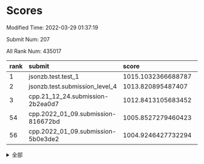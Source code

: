 # Scores

Modified Time: 2022-03-29 01:37:19

Submit Num: 207

All Rank Num: 435017

| rank |               submit               |       score        |       sigma        | pk_num |
| :--- | :--------------------------------- | :----------------- | :----------------- | :----- |
| 1    | jsonzb.test.test_1                 | 1015.1032366688787 | 0.8090667050075837 | 8405   |
| 2    | jsonzb.test.submission_level_4     | 1013.820895487407  | 0.8501073788598879 | 8404   |
| 3    | cpp.21_12_24.submission-2b2ea0d7   | 1012.8413105683452 | 0.7930881931924855 | 8402   |
| 54   | cpp.2022_01_09.submission-816672bd | 1005.8527279460423 | 0.7359627706936939 | 8404   |
| 56   | cpp.2022_01_09.submission-5b0e3de2 | 1004.9246427732294 | 0.7410302328728551 | 8404   |


<details>
<summary>全部</summary>

| rank |                 submit                 |       score        |       sigma        | pk_num |
| :--- | :------------------------------------- | :----------------- | :----------------- | :----- |
| 1    | jsonzb.test.test_1                     | 1015.1032366688787 | 0.8090667050075837 | 8405   |
| 2    | jsonzb.test.submission_level_4         | 1013.820895487407  | 0.8501073788598879 | 8404   |
| 3    | cpp.21_12_24.submission-2b2ea0d7       | 1012.8413105683452 | 0.7930881931924855 | 8402   |
| 4    | gobigger.level_3.submission_level_3_43 | 1012.2030019239987 | 0.7969972114353484 | 8409   |
| 5    | gobigger.level_3.submission_level_3_34 | 1011.9507854167699 | 0.7781984952437859 | 8404   |
| 6    | gobigger.level_3.submission_level_3_12 | 1011.7936421930842 | 0.7822097167052988 | 8411   |
| 7    | gobigger.level_3.submission_level_3_3  | 1011.497749642493  | 0.7919977397618994 | 8408   |
| 8    | gobigger.level_3.submission_level_3_25 | 1011.4656588947407 | 0.7874186470163358 | 8406   |
| 9    | gobigger.level_3.submission_level_3_24 | 1011.4101319008705 | 0.7755550198402288 | 8410   |
| 10   | gobigger.level_3.submission_level_3_22 | 1011.2240408472952 | 0.7748112969668756 | 8412   |
| 11   | gobigger.level_3.submission_level_3_33 | 1011.1219840735442 | 0.7803864052176442 | 8406   |
| 12   | gobigger.level_3.submission_level_3_47 | 1011.0403878619373 | 0.7578806566878441 | 8405   |
| 13   | gobigger.level_3.submission_level_3_37 | 1010.8678283702484 | 0.7652549149943852 | 8410   |
| 14   | gobigger.level_3.submission_level_3_13 | 1010.8100330151782 | 0.783878763456609  | 8402   |
| 15   | gobigger.level_3.submission_level_3_0  | 1010.7670812831676 | 0.7601872719860858 | 8409   |
| 16   | gobigger.level_3.submission_level_3_7  | 1010.6318110433272 | 0.7462099767603716 | 8413   |
| 17   | gobigger.level_3.submission_level_3_19 | 1010.5159750319646 | 0.7636900585646661 | 8409   |
| 18   | gobigger.level_3.submission_level_3_46 | 1010.5042517813891 | 0.785261254039744  | 8404   |
| 19   | gobigger.level_3.submission_level_3_9  | 1010.4644889404199 | 0.7857692780729565 | 8407   |
| 20   | gobigger.level_3.submission_level_3_40 | 1010.4524678641636 | 0.7674910261355966 | 8403   |
| 21   | gobigger.level_3.submission_level_3_5  | 1010.4520609752964 | 0.7591478447611241 | 8403   |
| 22   | gobigger.level_3.submission_level_3_11 | 1010.3969450086134 | 0.7456975986971535 | 8407   |
| 23   | gobigger.level_3.submission_level_3_14 | 1010.3494742468505 | 0.7857633878910854 | 8408   |
| 24   | gobigger.level_3.submission_level_3_27 | 1010.3377534955379 | 0.7703931519392564 | 8408   |
| 25   | gobigger.level_3.submission_level_3_41 | 1010.2999029843652 | 0.7484313533014648 | 8406   |
| 26   | gobigger.level_3.submission_level_3_44 | 1010.2039787620785 | 0.7663213283090543 | 8406   |
| 27   | gobigger.level_3.submission_level_3_39 | 1010.1646208271358 | 0.7547536694656467 | 8405   |
| 28   | gobigger.level_3.submission_level_3_49 | 1010.0607114832874 | 0.7581125384204763 | 8406   |
| 29   | gobigger.level_3.submission_level_3_32 | 1010.0534030255208 | 0.7704276925911141 | 8401   |
| 30   | gobigger.level_3.submission_level_3_48 | 1010.0467949758597 | 0.7535971704915407 | 8407   |
| 31   | gobigger.level_3.submission_level_3_17 | 1010.0188541201671 | 0.7488172025782792 | 8409   |
| 32   | gobigger.level_3.submission_level_3_31 | 1009.9949333546255 | 0.7684343162577207 | 8409   |
| 33   | gobigger.level_3.submission_level_3_29 | 1009.963051436146  | 0.7693178098098497 | 8409   |
| 34   | gobigger.level_3.submission_level_3_23 | 1009.8760443698126 | 0.7535359937561233 | 8408   |
| 35   | gobigger.level_3.submission_level_3_6  | 1009.840963316428  | 0.77973228311835   | 8408   |
| 36   | gobigger.level_3.submission_level_3_1  | 1009.7721732302847 | 0.7554547550293292 | 8406   |
| 37   | gobigger.level_3.submission_level_3_36 | 1009.7663074645722 | 0.7374285311453763 | 8406   |
| 38   | gobigger.level_3.submission_level_3_42 | 1009.7281023411164 | 0.7602969937249885 | 8406   |
| 39   | gobigger.level_3.submission_level_3_15 | 1009.6891093586371 | 0.7500533764534264 | 8409   |
| 40   | gobigger.level_3.submission_level_3_26 | 1009.6046917293619 | 0.7663044467753312 | 8406   |
| 41   | gobigger.level_3.submission_level_3_8  | 1009.4544106591826 | 0.7585121463192501 | 8400   |
| 42   | gobigger.level_3.submission_level_3_16 | 1009.4390481453604 | 0.7498607923288435 | 8407   |
| 43   | gobigger.level_3.submission_level_3_18 | 1009.3493689940267 | 0.7585588123369763 | 8405   |
| 44   | gobigger.level_3.submission_level_3_10 | 1009.3009072640311 | 0.76008615314713   | 8404   |
| 45   | gobigger.level_3.submission_level_3_38 | 1009.2165211127153 | 0.74113010978579   | 8404   |
| 46   | gobigger.level_3.submission_level_3_45 | 1009.1991239253293 | 0.756460081768743  | 8400   |
| 47   | gobigger.level_3.submission_level_3_28 | 1009.1102665751465 | 0.7607595961638352 | 8403   |
| 48   | gobigger.level_3.submission_level_3_20 | 1009.0971421657351 | 0.7681469353032836 | 8404   |
| 49   | gobigger.level_3.submission_level_3_35 | 1009.0466602571776 | 0.7589588867295283 | 8404   |
| 50   | gobigger.level_3.submission_level_3_2  | 1008.983030477407  | 0.7526076738155303 | 8405   |
| 51   | gobigger.level_3.submission_level_3_4  | 1008.730265959835  | 0.7420753524344214 | 8404   |
| 52   | gobigger.level_3.submission_level_3_30 | 1008.5234284701705 | 0.7837353490061354 | 8403   |
| 53   | gobigger.level_3.submission_level_3_21 | 1007.756355829563  | 0.7396163592632421 | 8402   |
| 54   | cpp.2022_01_09.submission-816672bd     | 1005.8527279460423 | 0.7359627706936939 | 8404   |
| 55   | gobigger.level_1.submission_level_1_41 | 1005.5195358332329 | 0.7294135021990948 | 8407   |
| 56   | cpp.2022_01_09.submission-5b0e3de2     | 1004.9246427732294 | 0.7410302328728551 | 8404   |
| 57   | gobigger.level_1.submission_level_1_8  | 1004.4685370193818 | 0.7285156428943901 | 8407   |
| 58   | gobigger.level_1.submission_level_1_49 | 1004.3073941177726 | 0.7210478335966828 | 8407   |
| 59   | gobigger.level_1.submission_level_1_42 | 1004.1581402384334 | 0.7226423883325648 | 8409   |
| 60   | gobigger.level_1.submission_level_1_20 | 1004.0896050395064 | 0.7129069028024363 | 8403   |
| 61   | gobigger.level_1.submission_level_1_47 | 1003.9228621389994 | 0.7160764258208605 | 8404   |
| 62   | gobigger.level_1.submission_level_1_33 | 1003.7474144008037 | 0.7088668803301592 | 8403   |
| 63   | gobigger.level_1.submission_level_1_17 | 1003.6460950628533 | 0.7195277436307929 | 8410   |
| 64   | gobigger.level_1.submission_level_1_43 | 1003.6087127087995 | 0.7102676379623165 | 8408   |
| 65   | gobigger.level_1.submission_level_1_2  | 1003.565613949118  | 0.7148375983103923 | 8410   |
| 66   | gobigger.level_1.submission_level_1_23 | 1003.5532342557747 | 0.7133245185442362 | 8407   |
| 67   | gobigger.level_1.submission_level_1_37 | 1003.503530318449  | 0.7064811243015906 | 8408   |
| 68   | gobigger.level_1.submission_level_1_12 | 1003.5000523492505 | 0.7207195829979384 | 8410   |
| 69   | gobigger.level_1.submission_level_1_45 | 1003.4614868714602 | 0.7092703109061861 | 8409   |
| 70   | gobigger.level_1.submission_level_1_4  | 1003.4069918264456 | 0.7236117600858404 | 8405   |
| 71   | gobigger.level_1.submission_level_1_36 | 1003.3991762237663 | 0.7292497459573417 | 8407   |
| 72   | gobigger.level_1.submission_level_1_15 | 1003.3668596658849 | 0.7163709153354956 | 8407   |
| 73   | gobigger.level_1.submission_level_1_3  | 1003.3634114276427 | 0.7242480367296138 | 8403   |
| 74   | gobigger.level_1.submission_level_1_29 | 1003.3369221592827 | 0.7160163822259984 | 8402   |
| 75   | gobigger.level_1.submission_level_1_26 | 1003.3284610416983 | 0.7192505689019085 | 8403   |
| 76   | gobigger.level_1.submission_level_1_24 | 1003.2361204714961 | 0.7133477855809204 | 8410   |
| 77   | gobigger.level_1.submission_level_1_10 | 1003.1434061657337 | 0.722961291318566  | 8407   |
| 78   | gobigger.level_1.submission_level_1_25 | 1003.061347304212  | 0.7121937540082122 | 8407   |
| 79   | gobigger.level_1.submission_level_1_13 | 1003.061016241005  | 0.7048522084470474 | 8403   |
| 80   | gobigger.level_1.submission_level_1_0  | 1003.035715923064  | 0.7157584038674173 | 8403   |
| 81   | gobigger.level_1.submission_level_1_6  | 1003.0188551890092 | 0.7209247752364815 | 8405   |
| 82   | gobigger.level_1.submission_level_1_14 | 1003.0091528376203 | 0.7077409474913388 | 8410   |
| 83   | gobigger.level_1.submission_level_1_1  | 1003.0076585599281 | 0.7079443103893137 | 8407   |
| 84   | gobigger.level_1.submission_level_1_34 | 1002.9999606828466 | 0.7143588142852624 | 8409   |
| 85   | gobigger.level_1.submission_level_1_7  | 1002.9772556738851 | 0.7224225769708931 | 8404   |
| 86   | gobigger.level_1.submission_level_1_40 | 1002.9400204936027 | 0.7114390438575576 | 8408   |
| 87   | gobigger.level_1.submission_level_1_16 | 1002.9304089231873 | 0.7103249715085811 | 8403   |
| 88   | gobigger.level_1.submission_level_1_22 | 1002.8779322923069 | 0.7182572013705434 | 8400   |
| 89   | gobigger.level_1.submission_level_1_5  | 1002.864783829036  | 0.7150929352616645 | 8414   |
| 90   | gobigger.level_1.submission_level_1_21 | 1002.8504796662355 | 0.7376182489304495 | 8407   |
| 91   | gobigger.level_1.submission_level_1_35 | 1002.7386875203945 | 0.7144025141195441 | 8406   |
| 92   | gobigger.level_1.submission_level_1_27 | 1002.7207785382723 | 0.7196463960748557 | 8405   |
| 93   | gobigger.level_1.submission_level_1_31 | 1002.7117594781745 | 0.6998188800473742 | 8407   |
| 94   | gobigger.level_1.submission_level_1_30 | 1002.5409135267403 | 0.7121719200831373 | 8406   |
| 95   | gobigger.level_1.submission_level_1_39 | 1002.3870522240993 | 0.7048719745104151 | 8404   |
| 96   | gobigger.level_1.submission_level_1_11 | 1002.3780750645221 | 0.7213658663044743 | 8403   |
| 97   | gobigger.level_1.submission_level_1_18 | 1002.3630485316224 | 0.7334196580085441 | 8407   |
| 98   | gobigger.level_1.submission_level_1_44 | 1002.3071557716366 | 0.7078631091177608 | 8410   |
| 99   | gobigger.level_1.submission_level_1_28 | 1002.1387648273532 | 0.7072035892745563 | 8407   |
| 100  | gobigger.level_1.submission_level_1_38 | 1002.1030461932742 | 0.7202618664769428 | 8408   |
| 101  | gobigger.level_1.submission_level_1_9  | 1002.0923583179439 | 0.7054008477720675 | 8405   |
| 102  | gobigger.level_1.submission_level_1_32 | 1002.0573466259208 | 0.7197533753258367 | 8403   |
| 103  | gobigger.level_1.submission_level_1_46 | 1001.9366820849327 | 0.7138285484100321 | 8406   |
| 104  | gobigger.level_1.submission_level_1_19 | 1001.8621817126624 | 0.7141335037678936 | 8404   |
| 105  | gobigger.level_1.submission_level_1_48 | 1001.7009982969852 | 0.7102856440599106 | 8406   |
| 106  | gobigger.random.submission_random_27   | 997.9148424072738  | 0.6990033141033097 | 8403   |
| 107  | gobigger.random.submission_random_41   | 997.4507564176145  | 0.7003988998152395 | 8404   |
| 108  | gobigger.random.submission_random_30   | 997.2432317216955  | 0.707520012672968  | 8404   |
| 109  | gobigger.random.submission_random_44   | 996.747340476141   | 0.7081678137629481 | 8404   |
| 110  | gobigger.random.submission_random_8    | 996.6623256435096  | 0.7075704381457385 | 8401   |
| 111  | gobigger.random.submission_random_13   | 996.6584180497463  | 0.7058458337507919 | 8405   |
| 112  | gobigger.random.submission_random_43   | 996.5831940223829  | 0.7122272416108093 | 8408   |
| 113  | gobigger.random.submission_random_4    | 996.4986360164585  | 0.7099709478722963 | 8402   |
| 114  | gobigger.random.submission_random_39   | 996.4953410407157  | 0.7060975574567594 | 8407   |
| 115  | gobigger.random.submission_random_3    | 996.492675203032   | 0.7117192325089895 | 8404   |
| 116  | gobigger.random.submission_random_7    | 996.449580493414   | 0.7225269443577814 | 8408   |
| 117  | gobigger.random.submission_random_10   | 996.3909457494185  | 0.7102163083986535 | 8405   |
| 118  | gobigger.random.submission_random_19   | 996.3547238860683  | 0.7132026189789246 | 8407   |
| 119  | gobigger.random.submission_random_31   | 996.3291867547812  | 0.7174844162125698 | 8402   |
| 120  | gobigger.random.submission_random_18   | 996.3174226165304  | 0.7179751551643441 | 8408   |
| 121  | gobigger.random.submission_random_6    | 996.3109364515149  | 0.7137926769211828 | 8408   |
| 122  | gobigger.random.submission_random_46   | 996.2929783918215  | 0.7078022001392358 | 8405   |
| 123  | gobigger.random.submission_random_11   | 996.2084217240151  | 0.734010010687748  | 8407   |
| 124  | gobigger.random.submission_random_34   | 996.1474278987929  | 0.7030454802275052 | 8405   |
| 125  | gobigger.random.submission_random_0    | 996.1363109665502  | 0.7075235362809154 | 8408   |
| 126  | gobigger.random.submission_random_49   | 996.1354932330173  | 0.7130547027336094 | 8410   |
| 127  | gobigger.random.submission_random_37   | 996.1025197551261  | 0.6987099411215266 | 8407   |
| 128  | gobigger.random.submission_random_14   | 996.069117441796   | 0.707882163969451  | 8407   |
| 129  | gobigger.random.submission_random_29   | 996.060444014741   | 0.6980679562043469 | 8405   |
| 130  | gobigger.random.submission_random_40   | 996.0276130657347  | 0.7042152938484425 | 8408   |
| 131  | gobigger.random.submission_random_16   | 995.984602757817   | 0.7154876582103372 | 8406   |
| 132  | gobigger.random.submission_random_38   | 995.9719282552874  | 0.7165647670239376 | 8400   |
| 133  | gobigger.random.submission_random_33   | 995.9712153956777  | 0.7039933718019435 | 8408   |
| 134  | gobigger.random.submission_random_25   | 995.9470578699994  | 0.7151062304041174 | 8404   |
| 135  | gobigger.random.submission_random_5    | 995.9085277771994  | 0.7116823443415536 | 8408   |
| 136  | gobigger.random.submission_random_47   | 995.8590820463086  | 0.7153504098891776 | 8405   |
| 137  | gobigger.random.submission_random_48   | 995.8270744388269  | 0.7257903282356688 | 8407   |
| 138  | gobigger.random.submission_random_32   | 995.8022075418884  | 0.7120758428397104 | 8405   |
| 139  | gobigger.random.submission_random_9    | 995.7835986134036  | 0.7074042348600169 | 8404   |
| 140  | gobigger.random.submission_random_35   | 995.7191352133786  | 0.7125981861469695 | 8409   |
| 141  | gobigger.random.submission_random_45   | 995.7023944416757  | 0.711133196822782  | 8406   |
| 142  | gobigger.random.submission_random_20   | 995.6146281651485  | 0.7128545066699737 | 8410   |
| 143  | gobigger.random.submission_random_24   | 995.5939232151983  | 0.7109586230340283 | 8407   |
| 144  | gobigger.random.submission_random_36   | 995.5166720999804  | 0.7004426897873528 | 8407   |
| 145  | gobigger.random.submission_random_15   | 995.5063825234946  | 0.7047600404230504 | 8406   |
| 146  | gobigger.random.submission_random_28   | 995.4740811796743  | 0.7057061037471226 | 8404   |
| 147  | gobigger.random.submission_random_12   | 995.4040542595745  | 0.710861510579698  | 8403   |
| 148  | gobigger.random.submission_random_1    | 995.3916220201012  | 0.7308494811641473 | 8404   |
| 149  | gobigger.random.submission_random_26   | 995.3605052269804  | 0.7164265804695816 | 8408   |
| 150  | gobigger.random.submission_random_21   | 995.3479168175357  | 0.7070348627321916 | 8408   |
| 151  | gobigger.random.submission_random_22   | 995.345706405183   | 0.7210669471300913 | 8406   |
| 152  | gobigger.random.submission_random_2    | 995.181999369634   | 0.7086984626769549 | 8407   |
| 153  | gobigger.random.submission_random_42   | 995.1721916277996  | 0.7136340410658502 | 8410   |
| 154  | gobigger.random.submission_random_23   | 995.1144925094984  | 0.6929614859842136 | 8408   |
| 155  | gobigger.level_2.submission_level_2_12 | 994.4038974648718  | 0.710686855994499  | 8409   |
| 156  | gobigger.random.submission_random_17   | 994.3554057417356  | 0.7226049839072743 | 8409   |
| 157  | gobigger.level_2.submission_level_2_11 | 993.8602114866363  | 0.7370005407575159 | 8408   |
| 158  | gobigger.level_2.submission_level_2_47 | 993.8552836437563  | 0.726281955190264  | 8409   |
| 159  | gobigger.level_2.submission_level_2_8  | 993.850442473192   | 0.7507205380931158 | 8404   |
| 160  | gobigger.level_2.submission_level_2_0  | 993.3705856022978  | 0.7351047778803221 | 8405   |
| 161  | gobigger.level_2.submission_level_2_9  | 993.1681483199152  | 0.7124510801925976 | 8399   |
| 162  | gobigger.level_2.submission_level_2_2  | 993.1357255588971  | 0.7555067462039392 | 8411   |
| 163  | gobigger.level_2.submission_level_2_13 | 993.0640563894115  | 0.7291417357545028 | 8406   |
| 164  | gobigger.level_2.submission_level_2_43 | 993.0255168960501  | 0.7241835791017802 | 8404   |
| 165  | gobigger.level_2.submission_level_2_21 | 992.8076468100174  | 0.748862343962066  | 8411   |
| 166  | gobigger.level_2.submission_level_2_28 | 992.8028656285991  | 0.7466101068940187 | 8409   |
| 167  | gobigger.level_2.submission_level_2_42 | 992.6805478326288  | 0.7411332134750841 | 8401   |
| 168  | gobigger.level_2.submission_level_2_14 | 992.6688561590054  | 0.756168543868307  | 8409   |
| 169  | gobigger.level_2.submission_level_2_35 | 992.5361172460606  | 0.7410119916139604 | 8407   |
| 170  | gobigger.level_2.submission_level_2_1  | 992.5164114809327  | 0.7511932716922576 | 8401   |
| 171  | gobigger.level_2.submission_level_2_29 | 992.4625122165354  | 0.7465167932162544 | 8408   |
| 172  | gobigger.level_2.submission_level_2_39 | 992.3520048612637  | 0.730647957267713  | 8403   |
| 173  | gobigger.level_2.submission_level_2_15 | 992.1486939094849  | 0.7595090946200046 | 8406   |
| 174  | gobigger.level_2.submission_level_2_19 | 992.1466340367839  | 0.740862715894281  | 8408   |
| 175  | gobigger.level_2.submission_level_2_27 | 992.1389115240308  | 0.7518121217042718 | 8410   |
| 176  | gobigger.level_2.submission_level_2_34 | 992.1253915520882  | 0.732761145111521  | 8404   |
| 177  | gobigger.level_2.submission_level_2_33 | 992.1150629089383  | 0.7482080850400923 | 8404   |
| 178  | gobigger.level_2.submission_level_2_31 | 992.1003907534792  | 0.746930025836245  | 8406   |
| 179  | gobigger.level_2.submission_level_2_45 | 992.0760540428442  | 0.7535056676477202 | 8408   |
| 180  | gobigger.level_2.submission_level_2_22 | 992.0494998251878  | 0.7373992488445131 | 8405   |
| 181  | gobigger.level_2.submission_level_2_40 | 992.0331297193111  | 0.7365095699872631 | 8409   |
| 182  | gobigger.level_2.submission_level_2_49 | 992.0241920958711  | 0.7427765769682687 | 8398   |
| 183  | gobigger.level_2.submission_level_2_4  | 992.0194007100853  | 0.7407945580618118 | 8406   |
| 184  | gobigger.level_2.submission_level_2_23 | 991.9941983579766  | 0.7455451285424258 | 8410   |
| 185  | gobigger.level_2.submission_level_2_48 | 991.9931848068062  | 0.748546302876141  | 8402   |
| 186  | gobigger.level_2.submission_level_2_6  | 991.9536650599036  | 0.7395042323240743 | 8409   |
| 187  | gobigger.level_2.submission_level_2_7  | 991.8767840343545  | 0.7381436396974538 | 8405   |
| 188  | gobigger.level_2.submission_level_2_37 | 991.8701406588176  | 0.7561749718821309 | 8406   |
| 189  | gobigger.level_2.submission_level_2_36 | 991.8051777933841  | 0.7538791509953147 | 8406   |
| 190  | gobigger.level_2.submission_level_2_18 | 991.7998774056732  | 0.7355058034973375 | 8406   |
| 191  | gobigger.level_2.submission_level_2_44 | 991.7963096335402  | 0.7387364449424684 | 8410   |
| 192  | gobigger.level_2.submission_level_2_10 | 991.7962913927064  | 0.750870052414657  | 8408   |
| 193  | gobigger.level_2.submission_level_2_46 | 991.7093722791442  | 0.7408151046653384 | 8408   |
| 194  | gobigger.level_2.submission_level_2_30 | 991.7059460981224  | 0.7620824185215462 | 8402   |
| 195  | gobigger.level_2.submission_level_2_20 | 991.677547440567   | 0.7342684520969605 | 8409   |
| 196  | gobigger.level_2.submission_level_2_3  | 991.4647445991196  | 0.7423371852137411 | 8406   |
| 197  | gobigger.level_2.submission_level_2_41 | 991.2402444392535  | 0.7508632958551172 | 8408   |
| 198  | gobigger.level_2.submission_level_2_26 | 991.1712799508424  | 0.7613458992443847 | 8408   |
| 199  | gobigger.level_2.submission_level_2_16 | 991.1390601580011  | 0.756525675070122  | 8407   |
| 200  | gobigger.level_2.submission_level_2_5  | 991.060037677628   | 0.7568419824867514 | 8407   |
| 201  | gobigger.level_2.submission_level_2_25 | 990.9395035938003  | 0.7565780692366423 | 8404   |
| 202  | gobigger.level_2.submission_level_2_24 | 990.9220398145362  | 0.746959944677062  | 8407   |
| 203  | gobigger.level_2.submission_level_2_38 | 990.5607123065945  | 0.7604216102509398 | 8408   |
| 204  | gobigger.level_2.submission_level_2_17 | 990.2938073392108  | 0.7689079471948319 | 8408   |
| 205  | gobigger.level_2.submission_level_2_32 | 990.1406696884594  | 0.7699404346348694 | 8409   |
| 206  | gobigger.none.submission_none_0        | 979.8196658448798  | 1.1857741135282638 | 8403   |
| 207  | gobigger.none.submission_none_1        | 976.737576226957   | 1.4317422872247827 | 8408   |

</details>